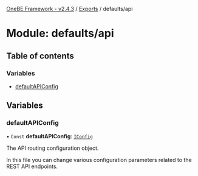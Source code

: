 [OneBE Framework - v2.4.3](../README.md) / [Exports](../modules.md) / defaults/api

# Module: defaults/api

## Table of contents

### Variables

- [defaultAPIConfig](defaults_api.md#defaultapiconfig)

## Variables

### defaultAPIConfig

• `Const` **defaultAPIConfig**: [`IConfig`](../interfaces/System_IConfig.IConfig.md)

The API routing configuration object.

In this file you can change various configuration parameters related to the
REST API endpoints.

